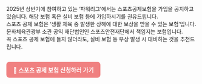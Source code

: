2025년 상반기에 참여하고 있는 ‘파워리그’에서는 스포츠공제보험을 가입을 공지하고 있습니다. 해당 보험 혹은 실비 보험 등에 가입하시기를 권유드립니다.<br>
스포츠 공제 보험은 ‘생활 체육 중 발생한 상해에 대한 보상을 받을 수 있는 보험’입니다. 문화체육관광부 소관 공익 재단법인인 스포츠안전재단에서 책임지는 보험입니다.<br>
꼭 스포츠 공제 보험에 들지 않더라도, 실비 보험 등 부상 발생 시 대비하는 것을 추천드립니다.<br>
<br> 


<p>
  <a href="https://commercial.samsungfire.com/su/page/NPGESUP00091.do" target="_blank" rel="noopener" style="
    display: inline-block;
    padding: 10px 18px;
    background-color: #f08080;
    color: white;
    border-radius: 8px;
    text-decoration: none;
    font-weight: bold;
    font-size: 1.1em;">
    📠 스포츠 공제 보험 신청하러 가기
  </a>
</p>
<br>
